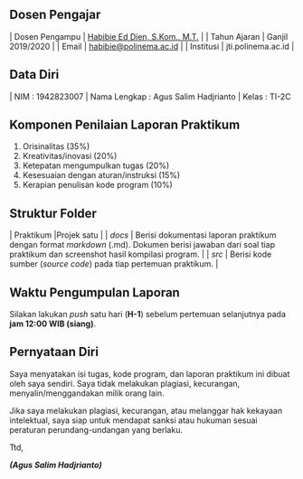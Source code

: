 ## Dosen Pengajar
| Dosen Pengampu | [Habibie Ed Dien, S.Kom., M.T.](https://github.com/habibieeddien) |
| Tahun Ajaran | Ganjil 2019/2020 |
| Email | habibie@polinema.ac.id |
| Institusi | jti.polinema.ac.id |

## Data Diri

| NIM           : 1942823007
| Nama Lengkap  : Agus Salim Hadjrianto
| Kelas         : TI-2C


## Komponen Penilaian Laporan Praktikum

1. Orisinalitas (35%)
2. Kreativitas/inovasi (20%)
3. Ketepatan mengumpulkan tugas (20%)
4. Kesesuaian dengan aturan/instruksi (15%)
5. Kerapian penulisan kode program (10%)

## Struktur Folder

| Praktikum |Projek satu |
| *docs* | Berisi dokumentasi laporan praktikum dengan format *markdown* (.md). Dokumen berisi jawaban dari soal tiap praktikum dan screenshot hasil kompilasi program. |
| *src* | Berisi kode sumber (*source code*) pada tiap pertemuan praktikum. |


## Waktu Pengumpulan Laporan

Silakan lakukan *push* satu hari (**H-1**) sebelum pertemuan selanjutnya pada **jam 12:00 WIB (siang)**.

## Pernyataan Diri

Saya menyatakan isi tugas, kode program, dan laporan praktikum ini dibuat oleh saya sendiri. Saya tidak melakukan plagiasi, kecurangan, menyalin/menggandakan milik orang lain.

Jika saya melakukan plagiasi, kecurangan, atau melanggar hak kekayaan intelektual, saya siap untuk mendapat sanksi atau hukuman sesuai peraturan perundang-undangan yang berlaku.

Ttd,

***(Agus Salim Hadjrianto)***
